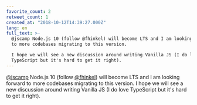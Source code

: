 ```yaml
---
favorite_count: 2
retweet_count: 1
created_at: "2018-10-12T14:39:27.000Z"
lang: en
full_text: >-
  @jscamp Node.js 10 (follow @fhinkel) will become LTS and I am looking forward
  to more codebases migrating to this version. 

  I hope we will see a new discussion around writing Vanilla JS (I do love
  TypeScript but it's hard to get it right).
---
```


[@jscamp](https://twitter.com/jscamp) Node.js 10 (follow
[@fhinkel](https://twitter.com/fhinkel)) will become LTS and I am looking
forward to more codebases migrating to this version. I hope we will see a new
discussion around writing Vanilla JS (I do love TypeScript but it's hard to get
it right).
